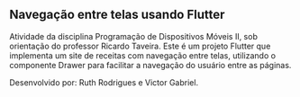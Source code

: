 ## Navegação entre telas usando Flutter
Atividade da disciplina Programação de Dispositivos Móveis II, sob orientação do professor Ricardo Taveira.
Este é um projeto Flutter que implementa um site de receitas com navegação entre telas, utilizando o componente Drawer para facilitar a navegação do usuário entre as páginas.

Desenvolvido por: Ruth Rodrigues e Victor Gabriel.
